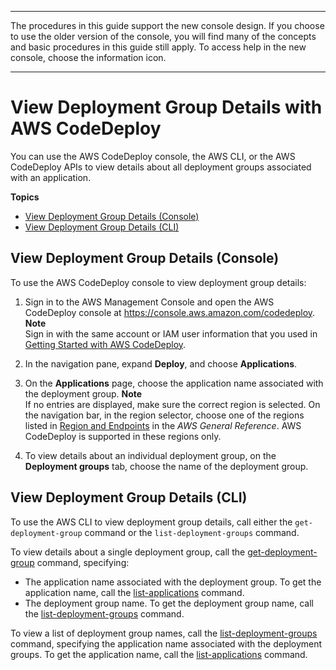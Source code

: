 --------

 The procedures in this guide support the new console design\. If you choose to use the older version of the console, you will find many of the concepts and basic procedures in this guide still apply\. To access help in the new console, choose the information icon\. 

--------

# View Deployment Group Details with AWS CodeDeploy<a name="deployment-groups-view-details"></a>

You can use the AWS CodeDeploy console, the AWS CLI, or the AWS CodeDeploy APIs to view details about all deployment groups associated with an application\.

**Topics**
+ [View Deployment Group Details \(Console\)](#deployment-groups-view-details-console)
+ [View Deployment Group Details \(CLI\)](#deployment-groups-view-details-cli)

## View Deployment Group Details \(Console\)<a name="deployment-groups-view-details-console"></a>

To use the AWS CodeDeploy console to view deployment group details:

1. Sign in to the AWS Management Console and open the AWS CodeDeploy console at [https://console\.aws\.amazon\.com/codedeploy](https://console.aws.amazon.com/codedeploy)\.
**Note**  
Sign in with the same account or IAM user information that you used in [Getting Started with AWS CodeDeploy](getting-started-codedeploy.md)\.

1. In the navigation pane, expand **Deploy**, and choose **Applications**\.

1. On the **Applications** page, choose the application name associated with the deployment group\. 
**Note**  
If no entries are displayed, make sure the correct region is selected\. On the navigation bar, in the region selector, choose one of the regions listed in [Region and Endpoints](https://docs.aws.amazon.com/general/latest/gr/rande.html#codedeploy_region) in the *AWS General Reference*\. AWS CodeDeploy is supported in these regions only\.

1. To view details about an individual deployment group, on the **Deployment groups** tab, choose the name of the deployment group\.

## View Deployment Group Details \(CLI\)<a name="deployment-groups-view-details-cli"></a>

To use the AWS CLI to view deployment group details, call either the `get-deployment-group` command or the `list-deployment-groups` command\.

To view details about a single deployment group, call the [get\-deployment\-group](https://docs.aws.amazon.com/cli/latest/reference/deploy/get-deployment-group.html) command, specifying: 
+ The application name associated with the deployment group\. To get the application name, call the [list\-applications](https://docs.aws.amazon.com/cli/latest/reference/deploy/list-applications.html) command\.
+ The deployment group name\. To get the deployment group name, call the [list\-deployment\-groups](https://docs.aws.amazon.com/cli/latest/reference/deploy/list-deployment-groups.html) command\.

To view a list of deployment group names, call the [list\-deployment\-groups](https://docs.aws.amazon.com/cli/latest/reference/deploy/list-deployment-groups.html) command, specifying the application name associated with the deployment groups\. To get the application name, call the [list\-applications](https://docs.aws.amazon.com/cli/latest/reference/deploy/list-applications.html) command\. 
